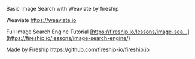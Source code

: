 Basic Image Search with Weaviate by fireship

Weaviate https://weaviate.io

Full Image Search Engine Tutorial [https://fireship.io/lessons/image-sea...](https://fireship.io/lessons/image-search-engine/)

Made by Fireship
https://github.com/fireship-io/fireship.io
